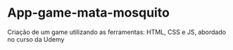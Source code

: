 # App-game-mata-mosquito
Criação de um game utilizando as ferramentas: HTML, CSS e JS, abordado no curso da Udemy
